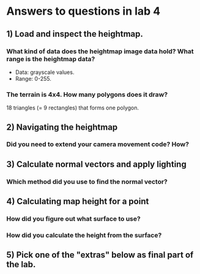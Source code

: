 # Answers to questions in lab 4

## 1) Load and inspect the heightmap.

### What kind of data does the heightmap image data hold? What range is the heightmap data?
- Data: grayscale values.
- Range: 0-255.

### The terrain is 4x4. How many polygons does it draw?
18 triangles (= 9 rectangles) that forms one polygon.

## 2) Navigating the heightmap 

### Did you need to extend your camera movement code? How?

## 3) Calculate normal vectors and apply lighting

### Which method did you use to find the normal vector?

## 4) Calculating map height for a point

### How did you figure out what surface to use? 

### How did you calculate the height from the surface?

## 5) Pick one of the "extras" below as final part of the lab. 